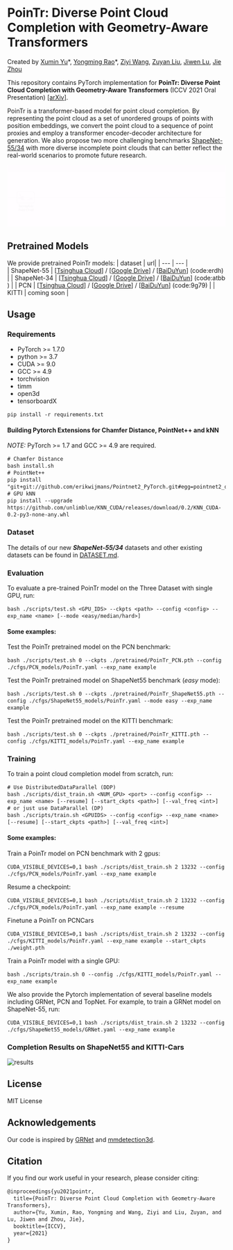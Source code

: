 # PoinTr: Diverse Point Cloud Completion with Geometry-Aware Transformers

Created by [Xumin Yu](https://yuxumin.github.io/)\*, [Yongming Rao](https://raoyongming.github.io/)\*, [Ziyi Wang](https://github.com/LavenderLA), [Zuyan Liu](https://github.com/lzy-19), [Jiwen Lu](https://scholar.google.com/citations?user=TN8uDQoAAAAJ&hl=en&authuser=1), [Jie Zhou](https://scholar.google.com/citations?user=6a79aPwAAAAJ&hl=en&authuser=1)

This repository contains PyTorch implementation for __PoinTr: Diverse Point Cloud Completion with Geometry-Aware Transformers__ (ICCV 2021 Oral Presentation) [[arXiv]](https://arxiv.org/pdf/2108.08839.pdf).

PoinTr is a transformer-based model for point cloud completion.  By representing the point cloud as a set of unordered groups of points with position embeddings, we convert the point cloud to a sequence of point proxies and employ a transformer encoder-decoder architecture for generation. We also propose two more challenging benchmarks [ShapeNet-55/34](./DATASET.md) with more diverse incomplete point clouds that can better reflect the real-world scenarios to promote future research.

![intro](fig/pointr.gif)

## Pretrained Models

We provide pretrained PoinTr models:
| dataset  | url|
| --- | --- |  
| ShapeNet-55 | [[Tsinghua Cloud](https://cloud.tsinghua.edu.cn/f/4a7027b83da343bb9ac9/?dl=1)] / [[Google Drive](https://drive.google.com/file/d/1WzERLlbSwzGOBybzkjBrApwyVMTG00CJ/view?usp=sharing)] / [[BaiDuYun](https://pan.baidu.com/s/1T4NqN5HQkInDTlNAX2KHbQ)] (code:erdh) |
| ShapeNet-34 | [[Tsinghua Cloud](https://cloud.tsinghua.edu.cn/f/ac82414f884d445ebd54/?dl=1)] / [[Google Drive](https://drive.google.com/file/d/1Xy6wZjgJNhOYe3wDA-SbLMmGwBJ0jcBz/view?usp=sharing)] / [[BaiDuYun](https://pan.baidu.com/s/1zAxYf_9ixixqR7lvnBsRNQ)] (code:atbb ) |
| PCN |  [[Tsinghua Cloud](https://cloud.tsinghua.edu.cn/f/55b01b2990e040aa9cb0/?dl=1)] / [[Google Drive](https://drive.google.com/file/d/182xUHiUyIQhgqstFTVPoCyYyxmdiZlxq/view?usp=sharing)]  / [[BaiDuYun](https://pan.baidu.com/s/1iGenIM076akP8EgbYFBWyw)] (code:9g79) |
| KITTI | coming soon |

## Usage

### Requirements

- PyTorch >= 1.7.0
- python >= 3.7
- CUDA >= 9.0
- GCC >= 4.9 
- torchvision
- timm
- open3d
- tensorboardX

```
pip install -r requirements.txt
```

#### Building Pytorch Extensions for Chamfer Distance, PointNet++ and kNN

*NOTE:* PyTorch >= 1.7 and GCC >= 4.9 are required.

```
# Chamfer Distance
bash install.sh
# PointNet++
pip install "git+git://github.com/erikwijmans/Pointnet2_PyTorch.git#egg=pointnet2_ops&subdirectory=pointnet2_ops_lib"
# GPU kNN
pip install --upgrade https://github.com/unlimblue/KNN_CUDA/releases/download/0.2/KNN_CUDA-0.2-py3-none-any.whl
```

### Dataset

The details of our new ***ShapeNet-55/34*** datasets and other existing datasets can be found in [DATASET.md](./DATASET.md).

### Evaluation

To evaluate a pre-trained PoinTr model on the Three Dataset with single GPU, run:

```
bash ./scripts/test.sh <GPU_IDS> --ckpts <path> --config <config> --exp_name <name> [--mode <easy/median/hard>]
```

####  Some examples:
Test the PoinTr pretrained model on the PCN benchmark:
```
bash ./scripts/test.sh 0 --ckpts ./pretrained/PoinTr_PCN.pth --config ./cfgs/PCN_models/PoinTr.yaml --exp_name example
```
Test the PoinTr pretrained model on ShapeNet55 benchmark (*easy* mode):
```
bash ./scripts/test.sh 0 --ckpts ./pretrained/PoinTr_ShapeNet55.pth --config ./cfgs/ShapeNet55_models/PoinTr.yaml --mode easy --exp_name example
```
Test the PoinTr pretrained model on the KITTI benchmark:
```
bash ./scripts/test.sh 0 --ckpts ./pretrained/PoinTr_KITTI.pth --config ./cfgs/KITTI_models/PoinTr.yaml --exp_name example
```

### Training

To train a point cloud completion model from scratch, run:

```
# Use DistributedDataParallel (DDP)
bash ./scripts/dist_train.sh <NUM_GPU> <port> --config <config> --exp_name <name> [--resume] [--start_ckpts <path>] [--val_freq <int>]
# or just use DataParallel (DP)
bash ./scripts/train.sh <GPUIDS> --config <config> --exp_name <name> [--resume] [--start_ckpts <path>] [--val_freq <int>]
```
####  Some examples:
Train a PoinTr model on PCN benchmark with 2 gpus:
```
CUDA_VISIBLE_DEVICES=0,1 bash ./scripts/dist_train.sh 2 13232 --config ./cfgs/PCN_models/PoinTr.yaml --exp_name example
```
Resume a checkpoint:
```
CUDA_VISIBLE_DEVICES=0,1 bash ./scripts/dist_train.sh 2 13232 --config ./cfgs/PCN_models/PoinTr.yaml --exp_name example --resume
```

Finetune a PoinTr on PCNCars
```
CUDA_VISIBLE_DEVICES=0,1 bash ./scripts/dist_train.sh 2 13232 --config ./cfgs/KITTI_models/PoinTr.yaml --exp_name example --start_ckpts ./weight.pth
```

Train a PoinTr model with a single GPU:
```
bash ./scripts/train.sh 0 --config ./cfgs/KITTI_models/PoinTr.yaml --exp_name example
```

We also provide the Pytorch implementation of several baseline models including GRNet, PCN and TopNet. For example, to train a GRNet model on ShapeNet-55, run:
```
CUDA_VISIBLE_DEVICES=0,1 bash ./scripts/dist_train.sh 2 13232 --config ./cfgs/ShapeNet55_models/GRNet.yaml --exp_name example
```

### Completion Results on ShapeNet55 and KITTI-Cars

![results](fig/VisResults.gif)

## License
MIT License

## Acknowledgements

Our code is inspired by [GRNet](https://github.com/hzxie/GRNet) and [mmdetection3d](https://github.com/open-mmlab/mmdetection3d).

## Citation
If you find our work useful in your research, please consider citing:
```
@inproceedings{yu2021pointr,
  title={PoinTr: Diverse Point Cloud Completion with Geometry-Aware Transformers},
  author={Yu, Xumin, Rao, Yongming and Wang, Ziyi and Liu, Zuyan, and Lu, Jiwen and Zhou, Jie},
  booktitle={ICCV},
  year={2021}
}
```
